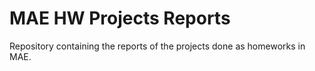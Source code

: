 # MAE HW Projects Reports

Repository containing the reports of the projects done as homeworks in MAE.

